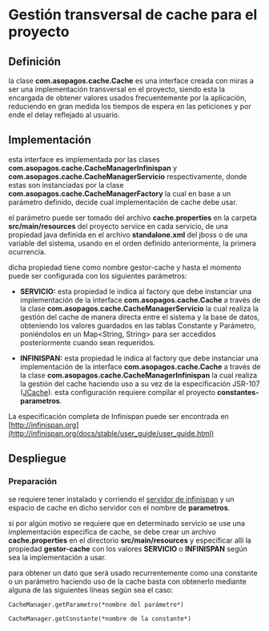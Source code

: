 # Gestión transversal de cache para el proyecto

## Definición
la clase __com.asopagos.cache.Cache__ es una interface creada con miras a ser una implementación transversal en el proyecto, siendo esta la encargada de obtener valores usados frecuentemente por la aplicación, reduciendo en gran medida los tiempos de espera en las peticiones y por ende el delay reflejado al usuario. 

## Implementación
esta interface es implementada por las clases __com.asopagos.cache.CacheManagerInfinispan__ y __com.asopagos.cache.CacheManagerServicio__ respectivamente, donde estas son instanciadas por la clase __com.asopagos.cache.CacheManagerFactory__ la cual en base a un parámetro definido, decide cual implementación de cache debe usar.

el parámetro puede ser tomado del archivo __cache.properties__ en la carpeta __src/main/resources__ del proyecto service en cada servicio, de una propiedad java definida en el archivo __standalone.xml__ del jboss o de una variable del sistema, usando en el orden definido anteriormente, la primera ocurrencia.

dicha propiedad tiene como nombre gestor-cache y hasta el momento puede ser configurada con los siguientes parámetros:


* __SERVICIO:__ esta propiedad le indica al factory que debe instanciar una implementación de la interface __com.asopagos.cache.Cache__ a través de la clase __com.asopagos.cache.CacheManagerServicio__ la cual realiza la gestión del cache de manera directa entre el sistema y la base de datos, obteniendo los valores guardados en las tablas Constante y Parámetro, poniéndolos en un Map<String, String> para ser accedidos posteriormente cuando sean requeridos.


* __INFINISPAN:__ esta propiedad le indica al factory que debe instanciar una implementación de la interface __com.asopagos.cache.Cache__ a través de la clase __com.asopagos.cache.CacheManagerInfinispan__ la cual realiza la gestión del cache haciendo uso a su vez de la especificación JSR-107 ([JCache](https://www.jcp.org/en/jsr/detail?id=107)). esta configuración requiere compilar el proyecto __constantes-parametros__.


La especificación completa de Infinispan puede ser encontrada en [http://infinispan.org](http://infinispan.org/docs/stable/user_guide/user_guide.html)

## Despliegue

### Preparación
se requiere tener instalado y corriendo el [servidor de infinispan](http://downloads.jboss.org/infinispan/9.1.3.Final/infinispan-server-9.1.3.Final-bin.zip) y un espacio de cache en dicho servidor con el nombre de __parametros__.

si por algún motivo se requiere que en determinado servicio se use una implementación especifica de cache, se debe crear un archivo __cache.properties__ en el directorio __src/main/resources__ y especificar allí la propiedad __gestor-cache__ con los valores __SERVICIO__ o __INFINISPAN__ según sea la implementación a usar.

para obtener un dato que será usado recurrentemente como una constante o un parámetro haciendo uso de la cache basta con obtenerlo mediante alguna de las siguientes líneas según sea el caso:
  
``` 
CacheManager.getParametro(*nombre del parámetro*)
```
```
CacheManager.getConstante(*nombre de la constante*)
```
